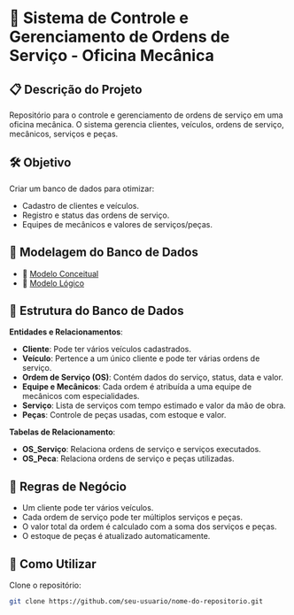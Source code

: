 # 📌 Sistema de Controle e Gerenciamento de Ordens de Serviço - Oficina Mecânica

## 📋 Descrição do Projeto

Repositório para o controle e gerenciamento de ordens de serviço em uma oficina mecânica. O sistema gerencia clientes, veículos, ordens de serviço, mecânicos, serviços e peças.

## 🛠️ Objetivo

Criar um banco de dados para otimizar:

- Cadastro de clientes e veículos.
- Registro e status das ordens de serviço.
- Equipes de mecânicos e valores de serviços/peças.

## 📌 Modelagem do Banco de Dados

- 🔹 [Modelo Conceitual](https://github.com/gustavolima007/Bootcamp_Heineken-IA-Aplicada-a-Dados-com-Copilot/blob/main/Banco%20de%20dados/Projeto%20para%20Oficina/Modelo%20conceitual.png)
- 🔹 [Modelo Lógico](https://github.com/gustavolima007/Bootcamp_Heineken-IA-Aplicada-a-Dados-com-Copilot/blob/main/Banco%20de%20dados/Projeto%20para%20Oficina/Modelo%20conceitual.png)

## 📌 Estrutura do Banco de Dados

**Entidades e Relacionamentos**:

- **Cliente**: Pode ter vários veículos cadastrados.
- **Veículo**: Pertence a um único cliente e pode ter várias ordens de serviço.
- **Ordem de Serviço (OS)**: Contém dados do serviço, status, data e valor.
- **Equipe e Mecânicos**: Cada ordem é atribuída a uma equipe de mecânicos com especialidades.
- **Serviço**: Lista de serviços com tempo estimado e valor da mão de obra.
- **Peças**: Controle de peças usadas, com estoque e valor.

**Tabelas de Relacionamento**:

- **OS_Serviço**: Relaciona ordens de serviço e serviços executados.
- **OS_Peca**: Relaciona ordens de serviço e peças utilizadas.

## 📌 Regras de Negócio

- Um cliente pode ter vários veículos.
- Cada ordem de serviço pode ter múltiplos serviços e peças.
- O valor total da ordem é calculado com a soma dos serviços e peças.
- O estoque de peças é atualizado automaticamente.

## 📌 Como Utilizar

Clone o repositório:

```bash
git clone https://github.com/seu-usuario/nome-do-repositorio.git
